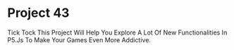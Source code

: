 # Project 43
Tick Tock
This Project Will Help You Explore A Lot Of New Functionalities In P5.Js To Make Your Games Even More Addictive.
